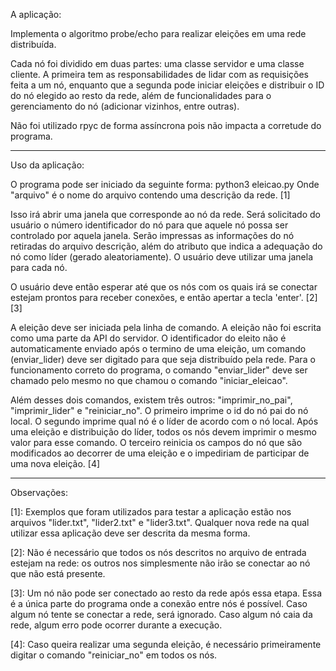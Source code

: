 A aplicação:

Implementa o algoritmo probe/echo para realizar eleições em uma rede distribuída.

Cada nó foi dividido em duas partes: uma classe servidor e uma classe cliente.
A primeira tem as responsabilidades de lidar com as requisições feita a um nó, enquanto 
que a segunda pode iniciar eleições e distribuir o ID do nó elegido ao resto da rede, além 
de funcionalidades para o gerenciamento do nó (adicionar vizinhos, entre outras).

Não foi utilizado rpyc de forma assíncrona pois não impacta a corretude do programa.

-----

Uso da aplicação:

O programa pode ser iniciado da seguinte forma:
	python3 eleicao.py <arquivo>
Onde "arquivo" é o nome do arquivo contendo uma descrição da rede. [1]

Isso irá abrir uma janela que corresponde ao nó da rede.
Será solicitado do usuário o número identificador do nó para que aquele nó possa ser 
controlado por aquela janela. 
Serão impressas as informações do nó retiradas do arquivo descrição, 
além do atributo que indica a adequação do nó como líder (gerado aleatoriamente).
O usuário deve utilizar uma janela para cada nó.

O usuário deve então esperar até que os nós com os quais irá se conectar estejam 
prontos para receber conexões, e então apertar a tecla 'enter'. [2][3]

A eleição deve ser iniciada pela linha de comando. A eleição não foi escrita como uma 
parte da API do servidor.
O identificador do eleito não é automaticamente enviado após o termino de uma eleição, 
um comando (enviar_lider) deve ser digitado para que seja distribuído pela rede. 
Para o funcionamento correto do programa, o comando "enviar_lider" deve ser chamado 
pelo mesmo no que chamou o comando "iniciar_eleicao".

Além desses dois comandos, existem três outros: "imprimir_no_pai", "imprimir_lider" e 
"reiniciar_no".
O primeiro imprime o id do nó pai do nó local.
O segundo imprime qual nó é o líder de acordo com o nó local. Após uma eleição e distribuição 
do líder, todos os nós devem imprimir o mesmo valor para esse comando.
O terceiro reinicia os campos do nó que são modificados ao decorrer de uma eleição e o 
impediriam de participar de uma nova eleição. [4]

-----

Observações:

[1]: Exemplos que foram utilizados para testar a aplicação estão nos arquivos 
"lider.txt", "lider2.txt" e "lider3.txt". Qualquer nova rede na qual utilizar 
essa aplicação deve ser descrita da mesma forma.

[2]: Não é necessário que todos os nós descritos no arquivo de entrada estejam na rede:
os outros nos simplesmente não irão se conectar ao nó que não está presente. 

[3]: Um nó não pode ser conectado ao resto da rede após essa etapa. Essa é a única 
parte do programa onde a conexão entre nós é possível. Caso algum nó tente se 
conectar a rede, será ignorado. Caso algum nó caia da rede, algum erro pode ocorrer 
durante a execução.

[4]: Caso queira realizar uma segunda eleição, é necessário primeiramente digitar 
o comando "reiniciar_no" em todos os nós. 
